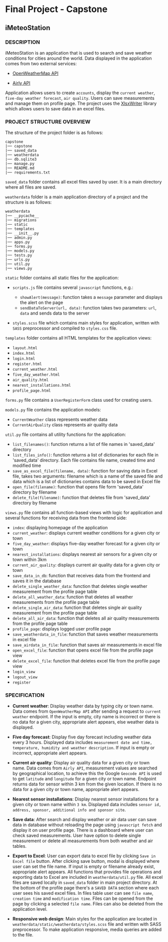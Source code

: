# Final Project - Capstone

## iMeteoStation

### DESCRIPTION

iMeteoStation is an application that is used to search and save weather conditions for cities around the world. Data displayed in the application comes from two external services:

* [OpenWeatherMap API](https://openweathermap.org/)

* [Airly API](https://airly.org/en/)

Application allows users to create `accounts`, display the `current weather`, `five-day weather forecast`, `air quality`. Users can save measurements and manage them on profile page. The project uses the [XlsxWriter](https://xlsxwriter.readthedocs.io/) library which allows users to save data in an excel files.

### PROJECT STRUCTURE OVERVIEW

The structure of the project folder is as follows:
```
capstone
|── capstone
|── saved_data
|── weatherdata
|── db.sqlite3
|── manage.py
|── README.md
|── requirements.txt
```

`saved_data` folder contains all excel files saved by user. It is a main directory where all files are saved.

`weatherdata` folder is a main application directory of a project and the structure is as follows:
```
weatherdata
|── __pycache__
|── migrations
|── static
|── templates
|── __init__.py
|── admin.py
|── apps.py
|── forms.py
|── models.py
|── tests.py
|── urls.py
|── util.py
|── views.py
```

`static` folder contains all static files for the application:
  * `scripts.js` file contains several `javascript` functions, e.g.:
    * `showAlert(message)`: function takes a `message` parameter and displays the alert on the page
    * `sendDataToServer(url, data)`: function takes two parameters: `url`, `data` and sends  data to the server

  * `styles.scss` file which contains main styles for application, written with `SASS` preprocessor and compiled to `styles.css` file.

`templates` folder contains all HTML templates for the application views:
  * `layout.html`
  * `index.html`
  * `login.html`
  * `register.html`
  * `current_weather.html`
  * `five_day_weather.html`
  * `air_quality.html`
  * `nearest_installations.html`
  * `profile_page.html`

`forms.py` file contains a `UserRegisterForm` class used for creating users.

`models.py` file contains the application models:
  * `CurrentWeather` class represents weather data
  * `CurrentAirQuality` class represents air quality data

`util.py` file contains all utility functions for the application:
  * `list_filenames()`: function returns a list of file names in 'saved_data' directory
  * `list_files_info()`: function returns a list of dictionaries for each file
    in 'saved_data' directory. Each file contains file name,
    created time and modified time
  * `save_as_excel_file(filename, data)`: function for saving data in Excel file, takes two arguments:
    filename which is a name of the saved file and data which is
    a list of dictionaries contains data to be saved in Excel file
  * `open_file(filename)`: function that opens file form 'saved_data' directory by filename
  * `delete_file(filename)`: function that deletes file from 'saved_data' directory by filename

`views.py` file contains all function-based views with logic for application and several functions for receiving data from the frontend side:

  * `index`: displaying homepage of the application
  * `current_weather`: displays current weather conditions for a given city or town
  * `five_day_weather`: displays five-day weather forecast for a given city or town
  * `nearest_installations`: displays nearest air sensors for a given city or town within 3km
  * `current_air_quality`: displays current air quality data for a given city or town
  * `save_data_in_db`: function that receives data from the frontend and saves it in the database
  * `delete_single_weather_data`: function that deletes single weather measurement from the profile page table
  * `delete_all_weather_data`: function that deletes all weather measurements from the profile page table
  * `delete_single_air_data`: function that deletes single air quality measurement from the profile page table
  * `delete_all_air_data`: function that deletes all air quality measurements from the profile page table
  * `profile_page`: displays logged user profile page
  * `save_weatherdata_in_file`: function that saves weather measurements in excel file
  * `save_airdata_in_file`: function that saves air measurements in excel file
  * `open_excel_file`: function that opens excel file from the profile page view
  * `delete_excel_file`: function that deletes excel file from the profile page view
  * `login_view`
  * `logout_view`
  * `register`

### SPECIFICATION

* **Current weather**: Display weather data by typing city or town name. Data comes from `OpenWeatherMap API` after sending a request to `current weather` endpoint. If the input is empty, city name is incorrect or there is no data for a given city, appropriate alert appears, else weather data is displayed.

* **Five day forecast**: Display five day forecast including weather data every 3 hours. Displayed data includes `measurement date and time, temperature, humidity and weather description`. If input is empty or incorrect, appropriate alert appears.

* **Current air quality**: Display air quality data for a given city or town name.
  Data comes from `Airly API`, measurement values are searched by geographical location, to achieve this the Google `Geocode API` is used to get `latitude` and `longitude` for a given city or town name. Endpoint returns data for sensor within 3 km from the given location. If there is no data for a given city or town name, appropriate alert appears.

* **Nearest sensor installations**: Display nearest sensor installations for a given city or town name within `3 km`. Displayed data includes `sensor id, address, sponsor, additional info and sponsor site`.

* **Save data**: After search and display weather or air data user can save data in database without reloading the page using `javascript fetch` and display it on user profile page. There is a dashboard where user can check saved measurements. User have option to delete single measurement or delete all measurements from both weather and air tables.

* **Export to Excel**: User can export data to excel file by clicking `Save in Excel file` button. After clicking save button, modal is displayed where user can set the file name. If input is empty or filename already exist, appropriate alert appears. All functions that provides file operations and exporting data to Excel are included in `weatherdata/util.py` file. All excel files are saved locally in `saved_data` folder in main project directory. At the bottom of the profile page there's a `SAVED DATA` section where each user sees his saved excel files. In files table user can see `file name`, `creation time` and `modification time`. Files can be opened from the page by clicking a selected `file name`. Files can also be deleted from the application level.  

* **Responsive web design**: Main styles for the application are located in `weatherdata/static/weatherdata/styles.scss` file and written with SASS preprocessor. To make application responsive, media queries are added to the file.     

